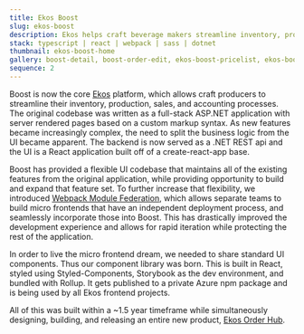```yaml
---
title: Ekos Boost
slug: ekos-boost
description: Ekos helps craft beverage makers streamline inventory, production, sales, and accounting with one affordable business management software.
stack: typescript | react | webpack | sass | dotnet
thumbnail: ekos-boost-home
gallery: boost-detail, boost-order-edit, ekos-boost-pricelist, ekos-boost-fermentation, ekos-boost-sales-forecasting
sequence: 2
---
```


Boost is now the core [Ekos](https://goekos.com) platform, which allows craft producers to streamline their inventory, production, sales, and accounting processes. The original codebase was written as a full-stack ASP.NET application with server rendered pages based on a custom markup syntax. As new features became increasingly complex, the need to split the business logic from the UI became apparent. The backend is now served as a .NET REST api and the UI is a React application built off of a create-react-app base.

Boost has provided a flexible UI codebase that maintains all of the existing features from the original application, while providing opportunity to build and expand that feature set. To further increase that flexibility, we introduced [Webpack Module Federation](https://webpack.js.org/concepts/module-federation/), which allows separate teams to build micro frontends that have an independent deployment process, and seamlessly incorporate those into Boost. This has drastically improved the development experience and allows for rapid iteration while protecting the rest of the application.

In order to live the micro frontend dream, we needed to share standard UI components. Thus our component library was born. This is built in React, styled using Styled-Components, Storybook as the dev environment, and bundled with Rollup. It gets published to a private Azure npm package and is being used by all Ekos frontend projects.

All of this was built within a ~1.5 year timeframe while simultaneously designing, building, and releasing an entire new product, [Ekos Order Hub](/projects/ekos-order-hub).
